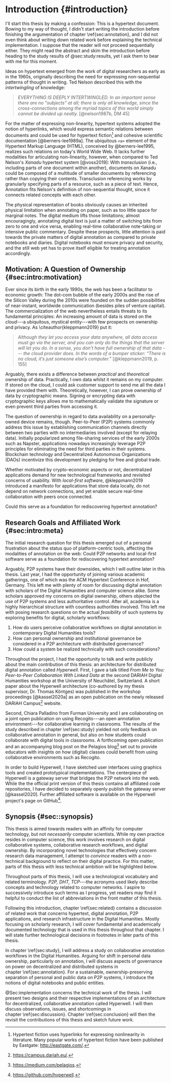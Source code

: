 # Introduction {#introduction}

I'll start this thesis by making a confession: This is a hypertext document. Bowing to my way of thought, I didn't start writing the introduction before finishing the argumentation of chapter \ref{sec:annotation}, and I did not even think about writing down related work before explaining the technical implementation. I suppose that the reader will not proceed sequentially either. They might read the abstract and skim the introduction before heading to the study results of @sec:study:results, yet I ask them to bear with me for this moment.

Ideas on hypertext emerged from the work of digital researchers as early as in the 1960s, originally describing the need for expressing non-sequential patterns of thought in writing. Ted Nelson described this with the _intertwingling_ of knowledge:

> _EVERYTHING IS DEEPLY INTERTWINGLED. In an important sense there are no "subjects" at all; there is only all knowledge, since the cross-connections among the myriad topics of this world simply cannot be divided up neatly._ [@nelson1987b, DM 45]

For the matter of expressing non-linearity, hypertext systems adopted the notion of hyperlinks, which would express semantic relations between documents and could be used for hypertext fiction[^hypertext-fiction] and cohesive scientific documentation [@berners-lee1989a]. The ubiquitous `<a>` element of the Hypertext Markup Language (HTML), conceived by @berners-lee1995, realizes such relations on today's World Wide Web. It lacks further modalities for articulating non-linearity, however, when compared to Ted Nelson's _Xanadu_ hypertext system [@voss2019]: With _transclusion_ (i.e., including parts of one document within another), documents on Xanadu could be composed of a multitude of smaller documents by referencing rather than copying their contents. Transclusion referencing works by granularly specifying parts of a resource, such as a piece of text. Hence, Annotation fits Nelson's definition of non-sequential thought, since it connects related concepts with each other.

The physical representation of books obviously causes an inherited physical limitation when annotating on paper, such as too little space for marginal notes. The digital medium lifts those limitations; almost encouragingly, annotating digital text is just a matter of switching bits from zero to one and vice versa, enabling real-time collaborative note-taking or intensive public commentary. Despite these prospects, little attention is paid towards the private matters of digital annotation as compared to private notebooks and diaries. Digital notebooks must ensure privacy and security, and the still web yet has to prove itself eligible for treating annotation accordingly.

[^hypertext-fiction]: Hypertext fiction uses hyperlinks for expressing nonlinearity in literature. Many popular works of hypertext fiction have been published by Eastgate: <http://eastgate.com/>.
[^hypothesis]: <https://web.hypothes.is/>.

## Motivation: A Question of Ownership {#sec:intro:motivation}

Ever since its birth in the early 1990s, the web has been a facilitator to economic growth: The dot-com bubble of the early 2000s and the rise of the Silicon Valley during the 2010s were founded on the sudden possibilities of near-instant, worldwide communication (besides piles of venture capital). The commercialization of the web nevertheless entails threats to its fundamental principles: An increasing amount of data is stored on the _cloud_---a ubiquitous, mystical entity---with few prospects on ownership and privacy. As \citeauthor{kleppmann2019} put it:

> _Although they let you access your data anywhere, all data access must go via the server, and you can only do the things that the server will let you do. In a sense, you don’t have full ownership of that data --- the cloud provider does. In the words of a bumper sticker: “There is no cloud, it’s just someone else’s computer.”_ [@kleppmann2019, p. 155]

Arguably, there exists a difference between _practical_ and _theoretical_ ownership of data. Practically, I own data whilst it remains on my computer. If stored on the cloud, I could ask customer support to send me all the data I have provided them with. Theoretically, however, I can prove ownership of data by cryptographic means. Signing or encrypting data with cryptographic keys allows me to mathematically validate the signature or even prevent third parties from accessing it.

The question of ownership in regard to data availability on a personally-owned device remains, though. Peer-to-Peer (P2P) systems commonly address this issue by establishing communication channels directly between two parties with no intermediaries involved (except for relaying data). Initially popularized among file-sharing services of the early 2000s such as Napster, applications nowadays increasingly leverage P2P principles for eliminating the need for third parties in their systems. Blockchain technology and Decentralized Autonomous Organizations (DAOs) incentivize this development by pledging for free and global trade.

Whether motivated by crypto-economic aspects or not, decentralized applications demand for new technological frameworks and revisited concerns of usability. With _local-first software_, @kleppmann2019 introduced a manifesto for applications that store data locally, do not depend on network connections, and yet enable secure real-time collaboration with peers once connected.

Could this serve as a foundation for rediscovering hypertext annotation?

## Research Goals and Affiliated Work {#sec:intro:meta}

The initial research question for this thesis emerged out of a personal frustration about the status quo of platform-centric tools, affecting the modalities of annotation on the web: Could P2P networks and local-first software serve as a foundation for rediscovering hypertext annotation?

Arguably, P2P systems have their downsides, which I will outline later in this thesis. Last year, I had the opportunity of joining various academic gatherings, one of which was the ACM Hypertext Conference in Hof, Germany. This left me with plenty of room for discussing digital annotation with scholars of the Digital Humanities and computer science alike. Some scholars approved my concerns on digital ownership, others objected the use of P2P systems and less authoritative control. After all, academia is a highly hierarchical structure with countless authorities involved. This left me with posing research questions on the actual _feasibility_ of such systems by exploring benefits for digital, scholarly workflows:

1. How do users perceive collaborative workflows on digital annotation in contemporary Digital Humanities tools?
2. How can personal ownership and institutional governance be considered in a P2P architecture with distributed governance?
3. How could a system be realized technically with such considerations?

Throughout the project, I had the opportunity to talk and write publicly about the main contribution of this thesis: an architecture for distributed digital annotation called _Hyperwell_. First, I gave a talk titled _From Me to You: Peer-to-Peer Collaboration With Linked Data_ at the second DARIAH Digital Humanities workshop at the University of Neuchâtel, Switzerland. A short paper about the Hyperwell architecture (co-authored by my thesis supervisor, Dr. Thomas Köntges) was published in the workshop proceedings [@kassel2020a] as an open publication on the newly released DARIAH Campus[^dariah-campus] website. 

Second, Chiara Palladino from Furman University and I are collaborating on a joint open publication on using Recogito---an open annotation environment---for collaborative learning in classrooms. The results of the study described in chapter \ref{sec:study} yielded not only feedback on collaborative annotation in general, but also on how students could collaborate with digital tools in classrooms. A forthcoming open publication and an accompanying blog post on the Pelagios blog[^pelagios-blog] set out to provide educators with insights on how (digital) classes could benefit from using collaborative environments such as Recogito.

In order to build Hyperwell, I have sketched user interfaces using graphics tools and created prototypical implementations. The centerpiece of Hyperwell is a gateway server that bridges the P2P network into the web. While the the official print version of this thesis contains all affiliated code repositories, I have decided to separately openly publish the gateway server [@kassel2020]. Further affiliated software is available on the Hyperwell project's page on GitHub[^hyperwell-project].

[^dariah-campus]: <https://campus.dariah.eu/>.
[^pelagios-blog]: <https://medium.com/pelagios>.
[^hyperwell-project]: <https://github.com/hyperwell>.

## Synopsis {#sec::synopsis}

This thesis is aimed towards readers with an affinity for computer technology, but not _necessarily_ computer scientists. While my own practice resides in computer science, this work involves research on digital collaborative systems, collaborative research workflows, and digital ownership. By incorporating novel technologies that effectively concern research data management, I attempt to _convince_ readers with a non-technical background to reflect on their digital practice. For this matter, parts of this thesis with less technical ambition will be highlighted below.

Throughout parts of this thesis, I will use a technological vocabulary and related terminology. _P2P, DHT, TCP_---the acronyms used likely describe concepts and technology related to computer networks. I aspire to successively introduce such terms as I progress, yet readers may find it helpful to conduct the list of abbreviations in the front matter of this thesis.

Following this introduction, chapter \ref{sec:related} contains a discussion of related work that concerns hypertext, digital annotation, P2P applications, and research infrastructure in the Digital Humanities. Mostly focusing on scholarly research, I will cover fundamental and academically documented technology that is used in this thesis throughout that chapter. I will state further technological decisions in footnotes in later parts of this thesis.

In chapter \ref{sec:study}, I will address a study on collaborative annotation workflows in the Digital Humanities. Arguing for shift in personal data ownership, particularly on annotation, I will discuss aspects of governance on power on decentralized and distributed systems in chapter \ref{sec:annotation}. For a sustainable, ownership-preserving separation of personal and public data on P2P systems, I introduce the notions of digital notebooks and public entities.

@Sec:implementation concerns the technical work of the thesis. I will present two designs and their respective implementations of an architecture for decentralized, collaborative annotation called Hyperwell. I will then discuss observations, issues, and shortcomings in chapter \ref{sec:discussion}. Chapter \ref{sec:conclusion} will then the revisit the contributions of this thesis and sketch future work.


